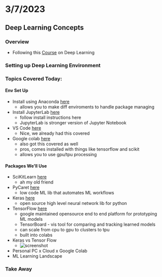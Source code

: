 # 3/7/2023

## Deep Learning Concepts

### Overview

- Following this [Course](https://www.youtube.com/playlist?list=PL2GWo47BFyUO6Fiy2mJCxR8sUrBEfT6BM) on Deep Learning

### Setting up Deep Learning Environment

### Topics Covered Today:

#### Env Set Up

- Install using Anaconda [here](https://www.anaconda.com/products/distribution)
  - allows you to make diff enviroments to handle package managing
- Install JupyterLab [here](http://jupyter.org/install)
  - follow install instructions here
  - JupyterLab is stronger version of Jupyter Notebook
- VS Code [here](https://code.visualstudio.com)
  - Nice, we already had this covered
- Google colab [here](https://colab.google.com)
  - also got this covered as well
  - pros, comes installed with things like tensorflow and scikit
  - allows you to use gpu/tpu processing

#### Packages We'll Use

- SciKitLearn [here](https://scikit-learn.org/stable/install.html)
  - ah my old friend
- PyCaret [here](https://pycaret.gitbook.io/docs/get-started/installation)
  - low code ML lib that automates ML workflows  
- Keras [here](https://keras.io)
  - open source high level neural network lib for python
- TensorFlow [here](https://www.tensorflow.org/install)
  - google maintained opensource end to end platform for prototyping ML models
  - TensorBoard - vis tool for comparing and tracking learned models
  - can scale from cpu to gpu to clusters to tpu
  - built into colabs
- Keras vs Tensor Flow
  - ![screenshot](/learning_log/assets/)
- Personal PC x Cloud x Google Colab
- ML Learning Landscape
  
### Take Away
